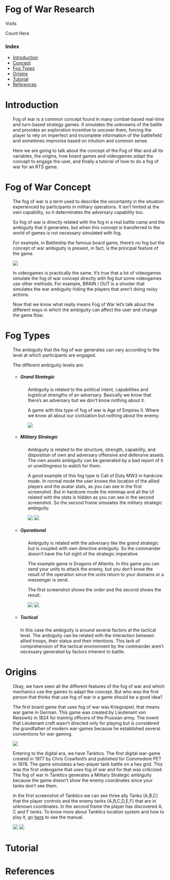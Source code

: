 <h1> Fog of War Research </h1>

<p>Visits</p>
<p>Count Here</p>

<h3> Index </h3>
<ul>
<li> <a href="#INTRO"> Introduction </a> </li>
<li> <a href="#CONCEPT"> Concept </a> </li>
<li> <a href="#TYPES"> Fog Types </a> </li>
<li> <a href="#ORIGINS"> Origins </a> </li>
<li> <a href="#TUTORIAL"> Tutorial </a> </li>
<li> <a href="#REFERENCES"> References </a> </li>
<ol/>
</ul>

<h1 id="INTRO"> Introduction </h1>
<ul>
<p>Fog of war is a common concept found in many combat-based real-time and turn-based strategy games. It simulates the unknowns of the battle and provides an exploration incentive to uncover them, forcing the player to rely on imperfect and incomplete information of the battlefield and sometimes improvise based on intuition and common sense.</p>
<p>Here we are going to talk about the concept of the Fog of War and all its variables, the origins, how board games and videogames adapt the concept to engage the user, and finally a tutorial of how to do a fog of war for an RTS game.</p>
</ul>

<h1 id="CONCEPT"> Fog of War Concept </h1>
<ul>
<p>The fog of war is a term used to describe the uncertainty in the situation experienced by participants in military operations. It isn’t limited at the own capability, so it determinates the adversary capability too.</p>

<p>So fog of war is directly related with the fog in a real battle camp and the ambiguity that it generates, but when this concept is transferred to the world of games is not necessary simulated with fog. </p>

<p>For example, in Battleship the famous board game, there’s no fog but the concept of war ambiguity is present, in fact, is the principal feature of the game.</p>

<img src="Research_docs/battleship.jpg"/>

<p>In videogames is practically the same. It’s true that a lot of videogames simulate the fog of war concept directly with fog but some videogames use other methods. For example, BRAIN / OUT is a shooter that simulates the war ambiguity hiding the players that aren’t doing noisy actions.</p>

<p>Now that we know what really means Fog of War let’s talk about the different ways in which the ambiguity can affect the user and change the game flow.</p>
</ul>

<h1 id="TYPES"> Fog Types </h1>
<ul>
<p>The ambiguity that the fog of war generates can vary according to the level at which participants are engaged.</p>
<p>The different ambiguity levels are:</p>
<ul>
<li><h5> Grand Strategic </h5></li>
<ul>
<p>Ambiguity is related to the political intent, capabilities and logistical strengths of an adversary. Basically we know that there’s an adversary but we don’t know nothing about it. </p>
<p>A game with this type of fog of war is Age of Empires II. Where we know all about our civilization but nothing about the enemy.</p>
<img src="Research_docs/aoe2_gm.jpg"/>
</ul>
<li><h5> Military Strategic </h5></li>
<ul>
<p>Ambiguity is related to the structure, strength, capability, and disposition of own and adversary offensive and defensive assets. The own assets ambiguity can be generated by a bad report of it or unwillingness to watch for them. </p>
<p>A good example of this fog type is Call of Duty MW3 in hardcore mode. In normal mode the user knows the location of the allied players and the avatar stats, as you can see in the first screenshot. But in hardcore mode the minimap and all the UI related with the stats is hidden as you can see in the second screenshot. So the second frame simulates the military strategic ambiguity.</p>
<img src="Research_docs/cod_easyore.png"/>
<img src="Research_docs/cod_hardcore.png"/>
</ul>
<li><h5> Operational </h5></li>
<ul>
<p>Ambiguity is related with the adversary like the grand strategic but is coupled with own directive ambiguity. So the commander doesn’t have the full sight of the strategic imperative</p>
<p>The example game is Dragons of Atlantis. In this game you can send your units to attack the enemy, but you don’t know the result of the operation since the units return to your domains or a messenger is send.</p>
<p>The first screenshot shows the order and the second shows the result.</p>
<img src="Research_docs/atl_drag_prep.png"/>
<img src="Research_docs/atl_drag_result.png"/>
</ul>
<li><h5> Tactical </h5></li>
<p>In this case the ambiguity is around several factors at the tactical level. The ambiguity can be related with the interaction between allied troops, their status and their intentions. This lack of comprehension of the tactical environment by the commander aren’t necessary generated by factors inherent to battle. </p>
</ul>
</ul>
<h1 id="ORIGINS"> Origins </h1>
<ul>
<p>Okay, we have seen all the different features of the fog of war and which mechanics use the games to adapt the concept. But who was the first person that thinks that use fog of war in a game should be a good idea?</p>
<p></p>
<p>The first board game that uses fog of war was Kriegsspiel, that means war game in German. This game was created by Lieutenant von Reisswitz in 1824 for training officers of the Prussian army. The invent that Lieutenant craft wasn’t directed only for playing but is considered the grandfather of modern war-games because he established several conventions for war gaming.</p>
<img src="Research_docs/kniegsel_tab.png"/>
<p>Entering to the digital era, we have Tanktics. The first digital war-game created in 1977 by Chris Crawford’s and published for Commodore PET in 1978. The game simulates a two-player tank battle on a hex grid. This was the first videogame that uses fog of war and for that was criticized. The fog of war in Tanktics generates a Military Strategic ambiguity because the game doesn’t show the enemy coordinates since your tanks don’t see them.</p>
<p>In the first screenshot of  Tanktics we can see three ally Tanks (A,B,C) that the player controls and the enemy tanks (A,B,C,D,E,F) that are in unknown coordinates. In the second frame the player has discovered A, C and F tanks. To know more about Tanktics location system and how to play it, go <a href="http://www.atarimania.com/game-atari-tanktics_s5270.html">here</a> to see the manual.</p>
<img src="Research_docs/tanktics_1.png"/>
<img src="Research_docs/tanktics_2.png"/>
</ul>
<h1 id="TUTORIAL"> Tutorial </h1>

<h1 id="REFERENCES"> References </h1>
